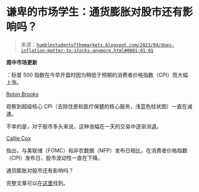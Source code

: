 <!--yml

类别：未分类

日期：2024-05-18 01:31:06

-->

# 谦卑的市场学生：通货膨胀对股市还有影响吗？

> 来源：[`humblestudentofthemarkets.blogspot.com/2023/04/does-inflation-matter-to-stocks-anymore.html#0001-01-01`](https://humblestudentofthemarkets.blogspot.com/2023/04/does-inflation-matter-to-stocks-anymore.html#0001-01-01)

**周中市场更新**

：标普 500 指数在今早开盘时因为稍低于预期的消费者价格指数（CPI）而大幅上涨。

[Robin Brooks](https://twitter.com/RobinBrooksIIF/status/1646172767765639207)

观察到超级核心 CPI（去除住房和医疗保健的核心服务，浅蓝色柱状图）一直在减速。

不幸的是，对于股市多头来说，这种涨幅在一天的交易中逐渐消退。

[Callie Cox](https://twitter.com/callieabost/status/1645887916571230215)

指出，与美联储（FOMC）和非农数据（NFP）发布日相比，在消费者价格指数（CPI）发布日，股市波动性一直在下降。

通货膨胀对股市还有影响吗？

完整文章可以在[这里](https://humblestudentofthemarkets.com/2023/04/12/does-inflation-matter-to-stocks-anymore/)找到。
